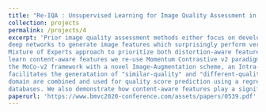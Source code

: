 ```yaml
---
title: "Re-IQA : Unsupervised Learning for Image Quality Assessment in the Wild"
collection: projects
permalink: /projects/4
excerpt: 'Prior image quality assessment methods either focus on developing a model to seggregate different types of synthetic distortions or use pre-trained 
deep networks to generate image features which surprisingly perform very good when compared to human opinion scores. Using the above premise we propose a 
Mixture of Experts approach to prioritize both distortion-aware features and content-aware features to improve image quality assessment in the Wild. To
learn content-aware features we re-use Momentum Contrastive v2 paradigm trained on ImageNet dataset. For learning distortion-aware features we modify 
the MoCo-v2 framework with a novel Image-Augmentation scheme, an Intra-Pair Image Swapping scheme and an overlapping-area based cropping technique which 
facilitates the generatation of "similar-quality" and "different-quality" image pairs. The learnt features from both the content-aware and distortion-aware 
domain are combined and used for quality score prediction using a regressor head. We achieve state-of-the-art results in most of the publicly available IQA 
databases. We also demonstrate how content-aware features play a significant role in the "Images in the Wild" scenario, while distortion-aware features play a similar role in synthetically distorted datasets where the reference image is available. This work is currently under review.'
paperurl: 'https://www.bmvc2020-conference.com/assets/papers/0539.pdf'
---
```

